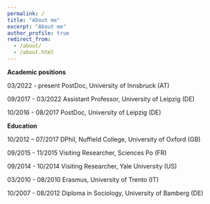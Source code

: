 ```yaml
---
permalink: /
title: "About me"
excerpt: "About me"
author_profile: true
redirect_from: 
  - /about/
  - /about.html
---
```



**Academic positions**

03/2022 - present    PostDoc, University of Innsbruck (AT)

09/2017 - 03/2022    Assistant Professor,  University of Leipzig (DE)

10/2016 - 08/2017    PostDoc, University of Leipzig (DE)



**Education**

10/2012 – 07/2017 DPhil, Nuffield College, University of Oxford (GB)

09/2015 - 11/2015 Visiting Researcher, Sciences Po (FR)

09/2014 - 10/2014 Visiting Researcher, Yale University (US)

03/2010 - 08/2010 Erasmus, University of Trento (IT)

10/2007 - 08/2012 Diploma in Sociology, University of Bamberg (DE)

